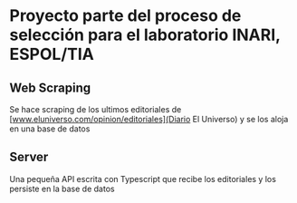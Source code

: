 # Proyecto parte del proceso de selección para el laboratorio INARI, ESPOL/TIA
## Web Scraping
Se hace scraping de los ultimos editoriales de [www.eluniverso.com/opinion/editoriales](Diario El Universo) y se los aloja en una base de datos

## Server
Una pequeña API escrita con Typescript que recibe los editoriales y los persiste en la base de datos

